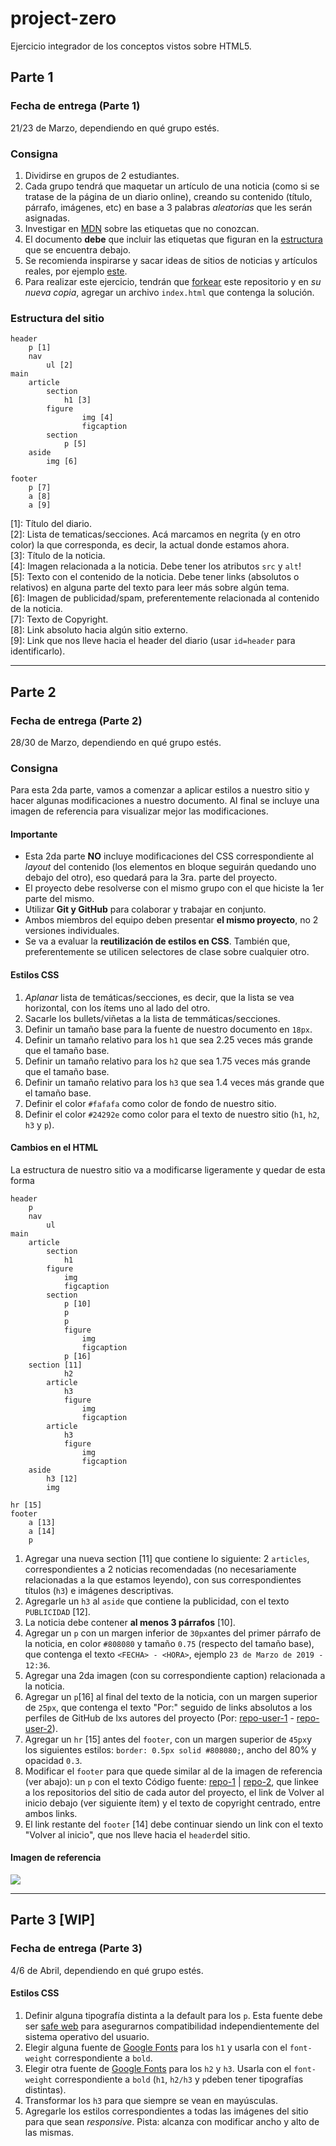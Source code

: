 # project-zero

Ejercicio integrador de los conceptos vistos sobre HTML5.

## Parte 1

### Fecha de entrega (Parte 1)

21/23 de Marzo, dependiendo en qué grupo estés.

### Consigna

1. Dividirse en grupos de 2 estudiantes. 
2. Cada grupo tendrá que maquetar un artículo de una noticia (como si se tratase de la página de un diario online), creando su contenido (título, párrafo, imágenes, etc) en base a 3 palabras *aleatorias* que les serán asignadas. 
3. Investigar en [MDN](https://developer.mozilla.org/en-US/) sobre las etiquetas que no conozcan.
4. El documento **debe** que incluir las etiquetas que figuran en la [estructura](#estructura-del-sitio) que se encuentra debajo.
5. Se recomienda inspirarse y sacar ideas de sitios de noticias y artículos reales, por ejemplo [este](https://www.lanacion.com.ar/buenos-aires/los-portenos-eligieron-luccianos-como-mejor-heladeria-nid2229133).
6. Para realizar este ejercicio, tendrán que [forkear](https://help.github.com/en/articles/fork-a-repo) este repositorio y en *su nueva copia*, agregar un archivo `index.html` que contenga la solución.

### Estructura del sitio

```
header
    p [1]
    nav
        ul [2]
main               
    article
        section
            h1 [3]
        figure
                img [4]
                figcaption
        section
            p [5]
    aside
        img [6]

footer
    p [7]
    a [8]
    a [9]
```

[1]: Título del diario.  
[2]: Lista de tematicas/secciones. Acá marcamos en negrita (y en otro color) la que corresponda, es decir, la actual donde estamos ahora.  
[3]: Título de la noticia.  
[4]: Imagen relacionada a la noticia. Debe tener los atributos `src` y `alt`!  
[5]: Texto con el contenido de la noticia. Debe tener links (absolutos o relativos) en alguna parte del texto para leer más sobre algún tema.  
[6]: Imagen de publicidad/spam, preferentemente relacionada al contenido de la noticia.  
[7]: Texto de Copyright.  
[8]: Link absoluto hacia algún sitio externo.  
[9]: Link que nos lleve hacia el header del diario (usar `id=header` para identificarlo).  

---

## Parte 2

### Fecha de entrega (Parte 2)

28/30 de Marzo, dependiendo en qué grupo estés.

### Consigna

Para esta 2da parte, vamos a comenzar a aplicar estilos a nuestro sitio y hacer algunas modificaciones a nuestro documento. Al final se incluye una imagen de referencia para visualizar mejor las modificaciones.

#### Importante

- Esta 2da parte **NO** incluye modificaciones del CSS correspondiente al *layout* del contenido (los elementos en bloque seguirán quedando uno debajo del otro), eso quedará para la 3ra. parte del proyecto.
- El proyecto debe resolverse con el mismo grupo con el que hiciste la 1er parte del mismo.
- Utilizar **Git y GitHub** para colaborar y trabajar en conjunto.
- Ambos miembros del equipo deben presentar **el mismo proyecto**, no 2 versiones individuales.
- Se va a evaluar la **reutilización de estilos en CSS**. También que, preferentemente se utilicen selectores de clase sobre cualquier otro.

#### Estilos CSS

1. *Aplanar* lista de temáticas/secciones, es decir, que la lista se vea horizontal, con los ítems uno al lado del otro.
2. Sacarle los bullets/viñetas a la lista de temmáticas/secciones.
3. Definir un tamaño base para la fuente de nuestro documento en `18px`.
4. Definir un tamaño relativo para los `h1` que sea 2.25 veces más grande que el tamaño base.
5. Definir un tamaño relativo para los `h2` que sea 1.75 veces más grande que el tamaño base.
6. Definir un tamaño relativo para los `h3` que sea 1.4 veces más grande que el tamaño base.
7. Definir el color `#fafafa` como color de fondo de nuestro sitio.
8. Definir el color `#24292e` como color para el texto de nuestro sitio (`h1`, `h2`, `h3` y `p`).

#### Cambios en el HTML

La estructura de nuestro sitio va a modificarse ligeramente y quedar de esta forma

```
header
    p
    nav
        ul
main               
    article
        section
            h1
        figure
            img
            figcaption
        section
            p [10]
            p
            p
            figure
                img
                figcaption
            p [16]
    section [11]
            h2
        article
            h3
            figure
                img
                figcaption
        article
            h3
            figure
                img
                figcaption
    aside
        h3 [12]
        img

hr [15]
footer
    a [13]
    a [14]
    p
```

1. Agregar una nueva section [11] que contiene lo siguiente: 2 `articles`, correspondientes a 2 noticias recomendadas (no necesariamente relacionadas a la que estamos leyendo), con sus correspondientes títulos (`h3`) e imágenes descriptivas.
2. Agregarle un `h3` al `aside` que contiene la publicidad, con el texto `PUBLICIDAD` [12].
3. La noticia debe contener **al menos 3 párrafos** [10].
4. Agregar un `p` con un margen inferior de `30px`antes del primer párrafo de la noticia, en color `#808080` y tamaño `0.75` (respecto del tamaño base), que contenga el texto `<FECHA> - <HORA>`, ejemplo `23 de Marzo de 2019 - 12:36`.
5. Agregar una 2da imagen (con su correspondiente caption) relacionada a la noticia.
6. Agregar un `p`[16] al final del texto de la noticia, con un margen superior de `25px`, que contenga el texto "Por:" seguido de links absolutos a los perfiles de GitHub de lxs autores del proyecto (Por: [repo-user-1](#) - [repo-user-2](#)).
7. Agregar un `hr` [15] antes del `footer`, con un margen superior de `45px`y los siguientes estilos: `border: 0.5px solid #808080;`, ancho del 80% y opacidad `0.3`. 
8. Modificar el `footer` para que quede similar al de la imagen de referencia (ver abajo): un `p` con el texto Código fuente: [repo-1](#) | [repo-2](#), que linkee a los repositorios del sitio de cada autor del proyecto, el link de Volver al inicio debajo (ver siguiente ítem) y el texto de copyright centrado, entre ambos links.
9. El link restante del `footer` [14] debe continuar siendo un link con el texto "Volver al inicio", que nos lleve hacia el `header`del sitio.

#### Imagen de referencia

![](https://i.imgur.com/f5OIzcq.jpg)

---

## Parte 3 [WIP]

### Fecha de entrega (Parte 3)

4/6 de Abril, dependiendo en qué grupo estés.

#### Estilos CSS

1. Definir alguna tipografía distinta a la default para los `p`. Esta fuente debe ser [safe web](http://web.mit.edu/jmorzins/www/fonts.html) para asegurarnos compatibilidad independientemente del sistema operativo del usuario.
2. Elegir alguna fuente de [Google Fonts](http://fonts.google.com) para los `h1` y usarla con el `font-weight` correspondiente a `bold`.
3. Elegir otra fuente de [Google Fonts](http://fonts.google.com) para los `h2` y `h3`. Usarla con el `font-weight` correspondiente a `bold` (`h1`, `h2/h3` y `p`deben tener tipografías distintas).
4. Transformar los `h3` para que siempre se vean en mayúsculas.
5. Agregarle los estilos correspondientes a todas las imágenes del sitio para que sean *responsive*. Pista: alcanza con modificar ancho y alto de las mismas.
